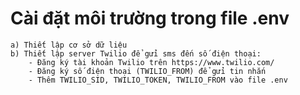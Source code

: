 # Cài đặt môi trường trong file .env
    a) Thiết lập cơ sở dữ liệu
    b) Thiết lập server Twilio để gửi sms đến số điện thoại:
        - Đăng ký tài khoản Twilio trên https://www.twilio.com/
        - Đăng ký số điện thoại (TWILIO_FROM) để gửi tin nhắn
        - Thêm TWILIO_SID, TWILIO_TOKEN, TWILIO_FROM vào file .env
